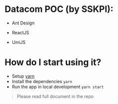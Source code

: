 # Datacom POC (by SSKPI):

 - Ant Design
 
 - ReactJS

 - UmiJS

# How do I start using it?
* Setup [yarn](https://classic.yarnpkg.com/en/docs/install/)
* Install the dependencies `yarn`
* Run the app in local development `yarn start`

> Please read full document in the repo 